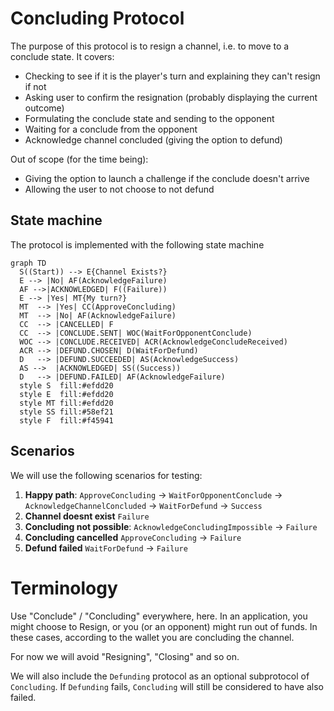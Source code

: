 # Concluding Protocol

The purpose of this protocol is to resign a channel, i.e. to move to a conclude state.
It covers:

- Checking to see if it is the player's turn and explaining they can't resign if not
- Asking user to confirm the resignation (probably displaying the current outcome)
- Formulating the conclude state and sending to the opponent
- Waiting for a conclude from the opponent
- Acknowledge channel concluded (giving the option to defund)

Out of scope (for the time being):

- Giving the option to launch a challenge if the conclude doesn't arrive
- Allowing the user to not choose to not defund

## State machine

The protocol is implemented with the following state machine

```mermaid
graph TD
  S((Start)) --> E{Channel Exists?}
  E --> |No| AF(AcknowledgeFailure)
  AF -->|ACKNOWLEDGED| F((Failure))
  E --> |Yes| MT{My turn?}
  MT  --> |Yes| CC(ApproveConcluding)
  MT  --> |No| AF(AcknowledgeFailure)
  CC  --> |CANCELLED| F
  CC  --> |CONCLUDE.SENT| WOC(WaitForOpponentConclude)
  WOC --> |CONCLUDE.RECEIVED| ACR(AcknowledgeConcludeReceived)
  ACR --> |DEFUND.CHOSEN| D(WaitForDefund)
  D   --> |DEFUND.SUCCEEDED| AS(AcknowledgeSuccess)
  AS -->  |ACKNOWLEDGED| SS((Success))
  D   --> |DEFUND.FAILED| AF(AcknowledgeFailure)
  style S  fill:#efdd20
  style E  fill:#efdd20
  style MT fill:#efdd20
  style SS fill:#58ef21
  style F  fill:#f45941
```

## Scenarios

We will use the following scenarios for testing:

1. **Happy path**: `ApproveConcluding` -> `WaitForOpponentConclude` -> `AcknowledgeChannelConcluded` -> `WaitForDefund` -> `Success`
2. **Channel doesnt exist** `Failure`
3. **Concluding not possible**: `AcknowledgeConcludingImpossible` -> `Failure`
4. **Concluding cancelled** `ApproveConcluding` -> `Failure`
5. **Defund failed** `WaitForDefund` -> `Failure`

# Terminology

Use "Conclude" / "Concluding" everywhere, here. In an application, you might choose to Resign, or you (or an opponent) might run out of funds. In these cases, according to the wallet you are concluding the channel.

For now we will avoid "Resigning", "Closing" and so on.

We will also include the `Defunding` protocol as an optional subprotocol of `Concluding`. If `Defunding` fails, `Concluding` will still be considered to have also failed.
